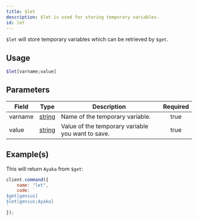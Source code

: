 ```yaml
---
title: $let
description: $let is used for storing temporary variables.
id: let
---
```


`$let` will store temporary variables which can be retrieved by `$get`.

## Usage

```php
$let[varname;value]
```

## Parameters

| Field   | Type                                                                                              | Description                                       | Required |
| ------- | ------------------------------------------------------------------------------------------------- | ------------------------------------------------- | :------: |
| varname | [string](https://developer.mozilla.org/en-US/docs/Web/JavaScript/Reference/Global_Objects/String) | Name of the temporary variable.                   |   true   |
| value   | [string](https://developer.mozilla.org/en-US/docs/Web/JavaScript/Reference/Global_Objects/String) | Value of the temporary variable you want to save. |   true   |

## Example(s)

This will return `Ayaka` from `$get`:

```javascript
client.command({
    name: "let",
    code: `
$get[genius]
$let[genius;Ayaka]
`
});
```
